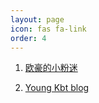 ```yaml
---
layout: page 
icon: fas fa-link
order: 4
---
```


1. <a href="https://ohoou.top" target="_blank" rel="noopener">欧豪的小粉迷

2. <a href="https://notes.youngkbt.cn" target="_blank" rel="noopener">Young Kbt blog
